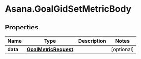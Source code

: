 # Asana.GoalGidSetMetricBody

## Properties
Name | Type | Description | Notes
------------ | ------------- | ------------- | -------------
**data** | [**GoalMetricRequest**](GoalMetricRequest.md) |  | [optional] 
